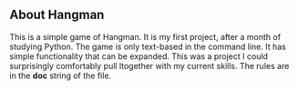 ## About Hangman

This is a simple game of Hangman. It is my first project, after a month of studying Python.
The game is only text-based in the command line. It has simple functionality that can be expanded.
This was a project I could surprisingly comfortably pull ltogether with my current skills.
The rules are in the __doc__ string of the file.
